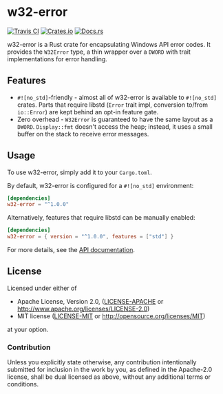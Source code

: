 # w32-error

[![Travis CI](https://api.travis-ci.com/FaultyRAM/w32-error.svg)](https://travis-ci.com/FaultyRAM/w32-error)
[![Crates.io](https://img.shields.io/crates/v/w32-error.svg)](https://crates.io/crates/w32-error)
[![Docs.rs](https://docs.rs/w32-error/badge.svg)](https://docs.rs/w32-error)

w32-error is a Rust crate for encapsulating Windows API error codes. It provides the `W32Error`
type, a thin wrapper over a `DWORD` with trait implementations for error handling.

## Features

* `#![no_std]`-friendly - almost all of w32-error is available to `#![no_std]` crates. Parts that
  require libstd (`Error` trait impl, conversion to/from `io::Error`) are kept behind an opt-in
  feature gate.
* Zero overhead - `W32Error` is guaranteed to have the same layout as a `DWORD`. `Display::fmt`
  doesn't access the heap; instead, it uses a small buffer on the stack to receive error messages.

## Usage

To use w32-error, simply add it to your `Cargo.toml`.

By default, w32-error is configured for a `#![no_std]` environment:

```toml
[dependencies]
w32-error = "^1.0.0"
```

Alternatively, features that require libstd can be manually enabled:

```toml
[dependencies]
w32-error = { version = "^1.0.0", features = ["std"] }
```

For more details, see the [API documentation](https://docs.rs/w32-error).

## License

Licensed under either of

* Apache License, Version 2.0,
  ([LICENSE-APACHE](LICENSE-APACHE) or http://www.apache.org/licenses/LICENSE-2.0)
* MIT license ([LICENSE-MIT](LICENSE-MIT) or http://opensource.org/licenses/MIT)

at your option.

### Contribution

Unless you explicitly state otherwise, any contribution intentionally
submitted for inclusion in the work by you, as defined in the Apache-2.0
license, shall be dual licensed as above, without any additional terms or
conditions.

